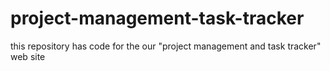 # project-management-task-tracker
this repository has code for the our "project management and task tracker" web site 

